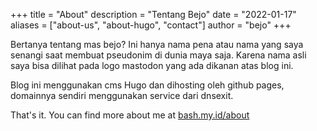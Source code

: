 +++
title = "About"
description = "Tentang Bejo"
date = "2022-01-17"
aliases = ["about-us", "about-hugo", "contact"]
author = "bejo"
+++

Bertanya tentang mas bejo? Ini hanya nama pena atau nama yang saya senangi saat membuat pseudonim di dunia maya saja. Karena nama asli saya bisa dilihat pada logo mastodon yang ada dikanan atas blog ini.

Blog ini menggunakan cms Hugo dan dihosting oleh github pages, domainnya sendiri menggunakan service dari dnsexit.

That's it. You can find more about me at [bash.my.id/about](https://bash.my.id/about-me.html)
